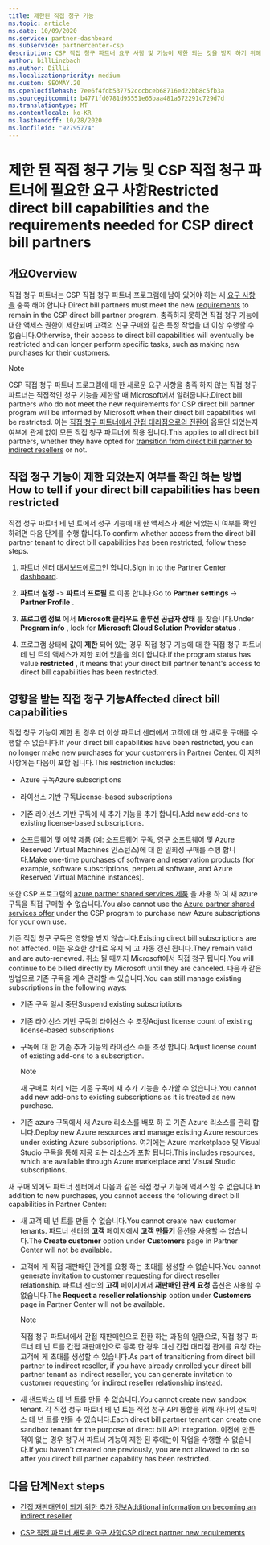 ```yaml
---
title: 제한된 직접 청구 기능
ms.topic: article
ms.date: 10/09/2020
ms.service: partner-dashboard
ms.subservice: partnercenter-csp
description: CSP 직접 청구 파트너 요구 사항 및 기능이 제한 되는 것을 방지 하기 위해 수행할 작업에 대해 알아봅니다. 기능이 제한 되었는지 확인 합니다.
author: billLinzbach
ms.author: BillLi
ms.localizationpriority: medium
ms.custom: SEOMAY.20
ms.openlocfilehash: 7ee6f4fdb537752cccbceb68716ed22bb8c5fb3a
ms.sourcegitcommit: b4771fd0781d95551e65baa481a572291c729d7d
ms.translationtype: MT
ms.contentlocale: ko-KR
ms.lasthandoff: 10/28/2020
ms.locfileid: "92795774"
---
```

# <a name="restricted-direct-bill-capabilities-and-the-requirements-needed-for-csp-direct-bill-partners"></a><span data-ttu-id="84ee3-104">제한 된 직접 청구 기능 및 CSP 직접 청구 파트너에 필요한 요구 사항</span><span class="sxs-lookup"><span data-stu-id="84ee3-104">Restricted direct bill capabilities and the requirements needed for CSP direct bill partners</span></span>  

## <a name="overview"></a><span data-ttu-id="84ee3-105">개요</span><span class="sxs-lookup"><span data-stu-id="84ee3-105">Overview</span></span>

<span data-ttu-id="84ee3-106">직접 청구 파트너는 CSP 직접 청구 파트너 프로그램에 남아 있어야 하는 새 [요구 사항을](direct-partner-new-requirements.md) 충족 해야 합니다.</span><span class="sxs-lookup"><span data-stu-id="84ee3-106">Direct bill partners must meet the new [requirements](direct-partner-new-requirements.md) to remain in the CSP direct bill partner program.</span></span> <span data-ttu-id="84ee3-107">충족하지 못하면 직접 청구 기능에 대한 액세스 권한이 제한되며 고객의 신규 구매와 같은 특정 작업을 더 이상 수행할 수 없습니다.</span><span class="sxs-lookup"><span data-stu-id="84ee3-107">Otherwise, their access to direct bill capabilities will eventually be restricted and can longer perform specific tasks, such as making new purchases for their customers.</span></span>

> [!Note]
> <span data-ttu-id="84ee3-108">CSP 직접 청구 파트너 프로그램에 대 한 새로운 요구 사항을 충족 하지 않는 직접 청구 파트너는 직접적인 청구 기능을 제한할 때 Microsoft에서 알려줍니다.</span><span class="sxs-lookup"><span data-stu-id="84ee3-108">Direct bill partners who do not meet the new requirements for CSP direct bill partner program will be informed by Microsoft when their direct bill capabilities will be restricted.</span></span> <span data-ttu-id="84ee3-109">이는 [직접 청구 파트너에서 간접 대리점으로의 전환이](transition-direct-to-indirect.md) 옵트인 되었는지 여부에 관계 없이 모든 직접 청구 파트너에 적용 됩니다.</span><span class="sxs-lookup"><span data-stu-id="84ee3-109">This applies to all direct bill partners, whether they have opted for [transition from direct bill partner to indirect resellers](transition-direct-to-indirect.md) or not.</span></span>  

## <a name="how-to-tell-if-your-direct-bill-capabilities-has-been-restricted"></a><span data-ttu-id="84ee3-110">직접 청구 기능이 제한 되었는지 여부를 확인 하는 방법</span><span class="sxs-lookup"><span data-stu-id="84ee3-110">How to tell if your direct bill capabilities has been restricted</span></span>

<span data-ttu-id="84ee3-111">직접 청구 파트너 테 넌 트에서 청구 기능에 대 한 액세스가 제한 되었는지 여부를 확인 하려면 다음 단계를 수행 합니다.</span><span class="sxs-lookup"><span data-stu-id="84ee3-111">To confirm whether access from the direct bill partner tenant to direct bill capabilities has been restricted, follow these steps.</span></span>

1. <span data-ttu-id="84ee3-112">[파트너 센터 대시보드에](https://partner.microsoft.com/dashboard)로그인 합니다.</span><span class="sxs-lookup"><span data-stu-id="84ee3-112">Sign in to the [Partner Center dashboard](https://partner.microsoft.com/dashboard).</span></span>

2. <span data-ttu-id="84ee3-113">**파트너 설정**  ->  **파트너 프로필** 로 이동 합니다.</span><span class="sxs-lookup"><span data-stu-id="84ee3-113">Go to **Partner settings** -> **Partner Profile** .</span></span>

3. <span data-ttu-id="84ee3-114">**프로그램 정보** 에서 **Microsoft 클라우드 솔루션 공급자 상태** 를 찾습니다.</span><span class="sxs-lookup"><span data-stu-id="84ee3-114">Under **Program info** , look for **Microsoft Cloud Solution Provider status** .</span></span>

4. <span data-ttu-id="84ee3-115">프로그램 상태에 값이 **제한** 되어 있는 경우 직접 청구 기능에 대 한 직접 청구 파트너 테 넌 트의 액세스가 제한 되어 있음을 의미 합니다.</span><span class="sxs-lookup"><span data-stu-id="84ee3-115">If the program status has value **restricted** , it means that your direct bill partner tenant's access to direct bill capabilities has been restricted.</span></span>

## <a name="affected-direct-bill-capabilities"></a><span data-ttu-id="84ee3-116">영향을 받는 직접 청구 기능</span><span class="sxs-lookup"><span data-stu-id="84ee3-116">Affected direct bill capabilities</span></span>

<span data-ttu-id="84ee3-117">직접 청구 기능이 제한 된 경우 더 이상 파트너 센터에서 고객에 대 한 새로운 구매를 수행할 수 없습니다.</span><span class="sxs-lookup"><span data-stu-id="84ee3-117">If your direct bill capabilities have been restricted, you can no longer make new purchases for your customers in Partner Center.</span></span> <span data-ttu-id="84ee3-118">이 제한 사항에는 다음이 포함 됩니다.</span><span class="sxs-lookup"><span data-stu-id="84ee3-118">This restriction includes:</span></span>

- <span data-ttu-id="84ee3-119">Azure 구독</span><span class="sxs-lookup"><span data-stu-id="84ee3-119">Azure subscriptions</span></span>

- <span data-ttu-id="84ee3-120">라이선스 기반 구독</span><span class="sxs-lookup"><span data-stu-id="84ee3-120">License-based subscriptions</span></span>

- <span data-ttu-id="84ee3-121">기존 라이선스 기반 구독에 새 추가 기능을 추가 합니다.</span><span class="sxs-lookup"><span data-stu-id="84ee3-121">Add new add-ons to existing license-based subscriptions.</span></span>

- <span data-ttu-id="84ee3-122">소프트웨어 및 예약 제품 (예: 소프트웨어 구독, 영구 소프트웨어 및 Azure Reserved Virtual Machines 인스턴스)에 대 한 일회성 구매를 수행 합니다.</span><span class="sxs-lookup"><span data-stu-id="84ee3-122">Make one-time purchases of software and reservation products (for example, software subscriptions, perpetual software, and Azure Reserved Virtual Machine instances).</span></span>

<span data-ttu-id="84ee3-123">또한 CSP 프로그램의 [azure partner shared services 제품](shared-services.md) 을 사용 하 여 새 azure 구독을 직접 구매할 수 없습니다.</span><span class="sxs-lookup"><span data-stu-id="84ee3-123">You also cannot use the [Azure partner shared services offer](shared-services.md) under the CSP program to purchase new Azure subscriptions for your own use.</span></span>

<span data-ttu-id="84ee3-124">기존 직접 청구 구독은 영향을 받지 않습니다.</span><span class="sxs-lookup"><span data-stu-id="84ee3-124">Existing direct bill subscriptions are not affected.</span></span> <span data-ttu-id="84ee3-125">이는 유효한 상태로 유지 되 고 자동 갱신 됩니다.</span><span class="sxs-lookup"><span data-stu-id="84ee3-125">They remain valid and are auto-renewed.</span></span> <span data-ttu-id="84ee3-126">취소 될 때까지 Microsoft에서 직접 청구 됩니다.</span><span class="sxs-lookup"><span data-stu-id="84ee3-126">You will continue to be billed directly by Microsoft until they are canceled.</span></span> <span data-ttu-id="84ee3-127">다음과 같은 방법으로 기존 구독을 계속 관리할 수 있습니다.</span><span class="sxs-lookup"><span data-stu-id="84ee3-127">You can still manage existing subscriptions in the following ways:</span></span>

- <span data-ttu-id="84ee3-128">기존 구독 일시 중단</span><span class="sxs-lookup"><span data-stu-id="84ee3-128">Suspend existing subscriptions</span></span>

- <span data-ttu-id="84ee3-129">기존 라이선스 기반 구독의 라이선스 수 조정</span><span class="sxs-lookup"><span data-stu-id="84ee3-129">Adjust license count of existing license-based subscriptions</span></span>

- <span data-ttu-id="84ee3-130">구독에 대 한 기존 추가 기능의 라이선스 수를 조정 합니다.</span><span class="sxs-lookup"><span data-stu-id="84ee3-130">Adjust license count of existing add-ons to a subscription.</span></span> 
 
    >[!Note] 
    ><span data-ttu-id="84ee3-131">새 구매로 처리 되는 기존 구독에 새 추가 기능을 추가할 수 없습니다.</span><span class="sxs-lookup"><span data-stu-id="84ee3-131">You cannot add new add-ons to existing subscriptions as it is treated as new purchase.</span></span>

- <span data-ttu-id="84ee3-132">기존 azure 구독에서 새 Azure 리소스를 배포 하 고 기존 Azure 리소스를 관리 합니다.</span><span class="sxs-lookup"><span data-stu-id="84ee3-132">Deploy new Azure resources and manage existing Azure resources under existing Azure subscriptions.</span></span> <span data-ttu-id="84ee3-133">여기에는 Azure marketplace 및 Visual Studio 구독을 통해 제공 되는 리소스가 포함 됩니다.</span><span class="sxs-lookup"><span data-stu-id="84ee3-133">This includes resources, which are available through Azure marketplace and Visual Studio subscriptions.</span></span>

<span data-ttu-id="84ee3-134">새 구매 외에도 파트너 센터에서 다음과 같은 직접 청구 기능에 액세스할 수 없습니다.</span><span class="sxs-lookup"><span data-stu-id="84ee3-134">In addition to new purchases, you cannot access the following direct bill capabilities in Partner Center:</span></span>

- <span data-ttu-id="84ee3-135">새 고객 테 넌 트를 만들 수 없습니다.</span><span class="sxs-lookup"><span data-stu-id="84ee3-135">You cannot create new customer tenants.</span></span> <span data-ttu-id="84ee3-136">파트너 센터의 **고객** 페이지에서 **고객 만들기** 옵션을 사용할 수 없습니다.</span><span class="sxs-lookup"><span data-stu-id="84ee3-136">The **Create customer** option under **Customers** page in Partner Center will not be available.</span></span>

- <span data-ttu-id="84ee3-137">고객에 게 직접 재판매인 관계를 요청 하는 초대를 생성할 수 없습니다.</span><span class="sxs-lookup"><span data-stu-id="84ee3-137">You cannot generate invitation to customer requesting for direct reseller relationship.</span></span> <span data-ttu-id="84ee3-138">파트너 센터의 **고객** 페이지에서 **재판매인 관계 요청** 옵션은 사용할 수 없습니다.</span><span class="sxs-lookup"><span data-stu-id="84ee3-138">The **Request a reseller relationship** option under **Customers** page in Partner Center will not be available.</span></span>

    >[!NOTE]
    ><span data-ttu-id="84ee3-139">직접 청구 파트너에서 간접 재판매인으로 전환 하는 과정의 일환으로, 직접 청구 파트너 테 넌 트를 간접 재판매인으로 등록 한 경우 대신 간접 대리점 관계를 요청 하는 고객에 게 초대를 생성할 수 있습니다.</span><span class="sxs-lookup"><span data-stu-id="84ee3-139">As part of transitioning from direct bill partner to indirect reseller, if you have already enrolled your direct bill partner tenant as indirect reseller, you can generate invitation to customer requesting for indirect reseller relationship instead.</span></span>

- <span data-ttu-id="84ee3-140">새 샌드박스 테 넌 트를 만들 수 없습니다.</span><span class="sxs-lookup"><span data-stu-id="84ee3-140">You cannot create new sandbox tenant.</span></span> <span data-ttu-id="84ee3-141">각 직접 청구 파트너 테 넌 트는 직접 청구 API 통합을 위해 하나의 샌드박스 테 넌 트를 만들 수 있습니다.</span><span class="sxs-lookup"><span data-stu-id="84ee3-141">Each direct bill partner tenant can create one sandbox tenant for the purpose of direct bill API integration.</span></span> <span data-ttu-id="84ee3-142">이전에 만든 적이 없는 경우 청구서 파트너 기능이 제한 된 후에는이 작업을 수행할 수 없습니다.</span><span class="sxs-lookup"><span data-stu-id="84ee3-142">If you haven't created one previously, you are not allowed to do so after you direct bill partner capability has been restricted.</span></span>  

## <a name="next-steps"></a><span data-ttu-id="84ee3-143">다음 단계</span><span class="sxs-lookup"><span data-stu-id="84ee3-143">Next steps</span></span>

- [<span data-ttu-id="84ee3-144">간접 재판매인이 되기 위한 추가 정보</span><span class="sxs-lookup"><span data-stu-id="84ee3-144">Additional information on becoming an indirect reseller</span></span>](https://assetsprod.microsoft.com/csp-directbill-to-indirect-transition.pdf)

- [<span data-ttu-id="84ee3-145">CSP 직접 파트너 새로운 요구 사항</span><span class="sxs-lookup"><span data-stu-id="84ee3-145">CSP direct partner new requirements</span></span>](direct-partner-new-requirements.md)